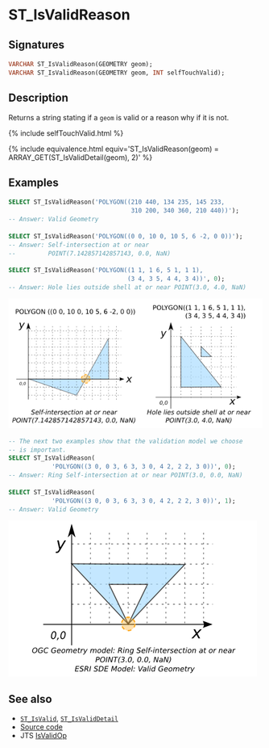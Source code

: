 # ST_IsValidReason

## Signatures

```sql
VARCHAR ST_IsValidReason(GEOMETRY geom);
VARCHAR ST_IsValidReason(GEOMETRY geom, INT selfTouchValid);
```

## Description

Returns a string stating if a `geom` is valid or a reason why if it is not.

{% include selfTouchValid.html %}

{% include equivalence.html equiv='ST_IsValidReason(geom) = ARRAY_GET(ST_IsValidDetail(geom), 2)' %}

## Examples

```sql
SELECT ST_IsValidReason('POLYGON((210 440, 134 235, 145 233,
                                  310 200, 340 360, 210 440))');
-- Answer: Valid Geometry

SELECT ST_IsValidReason('POLYGON((0 0, 10 0, 10 5, 6 -2, 0 0))');
-- Answer: Self-intersection at or near
--         POINT(7.142857142857143, 0.0, NaN)

SELECT ST_IsValidReason('POLYGON((1 1, 1 6, 5 1, 1 1),
                                 (3 4, 3 5, 4 4, 3 4))', 0);
-- Answer: Hole lies outside shell at or near POINT(3.0, 4.0, NaN)
```

![](./ST_IsValidReason_1.png)

```sql
-- The next two examples show that the validation model we choose
-- is important.
SELECT ST_IsValidReason(
            'POLYGON((3 0, 0 3, 6 3, 3 0, 4 2, 2 2, 3 0))', 0);
-- Answer: Ring Self-intersection at or near POINT(3.0, 0.0, NaN)

SELECT ST_IsValidReason(
            'POLYGON((3 0, 0 3, 6 3, 3 0, 4 2, 2 2, 3 0))', 1);
-- Answer: Valid Geometry
```

![](./ST_IsValidReason_2.png)

## See also

* [`ST_IsValid`](../ST_IsValid), [`ST_IsValidDetail`](../ST_IsValidDetail)
* <a href="https://github.com/orbisgis/h2gis/blob/master/h2gis-functions/src/main/java/org/h2gis/functions/spatial/properties/ST_IsValidReason.java" target="_blank">Source code</a>
* JTS [IsValidOp][jts]

[jts]: http://tsusiatsoftware.net/jts/javadoc/com/vividsolutions/jts/operation/valid/IsValidOp.html

